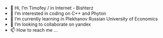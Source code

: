 - 👋 Hi, I’m Timofey / in Internet - Bishterz
- 👀 I’m interested in coding on C++ and Phyton
- 🌱 I’m currently learning in Plekhanov Russian University of Economics
- 💞️ I’m looking to collaborate on yandex
- 📫 How to reach me ...

<!---
Bishterz/Bishterz is a ✨ special ✨ repository because its `README.md` (this file) appears on your GitHub profile.
You can click the Preview link to take a look at your changes.
--->
